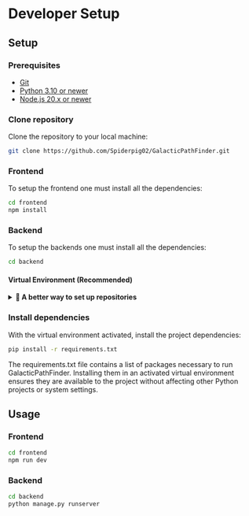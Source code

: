 # Developer Setup


## Setup

### Prerequisites
- [Git](https://git-scm.com/downloads)
- [Python 3.10 or newer](https://www.python.org/downloads/release/python-380/)
- [Node.js 20.x or newer](https://nodejs.org/en/download/)

### Clone repository
Clone the repository to your local machine:
```bash
git clone https://github.com/Spiderpig02/GalacticPathFinder.git
```


### Frontend
To setup the frontend one must install all the dependencies:
```bash
cd frontend
npm install
```


### Backend
To setup the backends one must install all the dependencies:
```bash
cd backend
```

#### Virtual Environment (Recommended)

<details> 
<summary><strong>🚀 A better way to set up repositories </strong></summary>

A virtual environment in Python is a self-contained directory that contains a Python installation for a particular version of Python, plus a number of additional packages. Using a virtual environment for your project ensures that the project's dependencies are isolated from the system-wide Python and other Python projects. This is especially useful when working on multiple projects with differing dependencies, as it prevents potential conflicts between packages and allows for easy management of requirements.

1. **To set up and use a virtual environment for GalacticPathFinder:**
    First, install the virtualenv package using pip. This tool helps create isolated Python environments.
    ```bash
    pip install virtualenv
    ```

2. **Create virtual environment**
    Next, create a new virtual environment in the project directory. This environment is a directory containing a complete Python environment (interpreter and other necessary files).
    ```bash
    python -m venv venv
    ```

4. **Activate virtual environment**
    To activate the environment, run the following command:
    * For windows:
        ```bash
        source ./venv/Scripts/activate
        ```

    * For Linux / MacOS:
        ```bash
        source venv/bin/activate
        ```

</details>

### Install dependencies
With the virtual environment activated, install the project dependencies:
```bash
pip install -r requirements.txt
```
The requirements.txt file contains a list of packages necessary to run GalacticPathFinder. Installing them in an activated virtual environment ensures they are available to the project without affecting other Python projects or system settings.


## Usage

### Frontend
```bash	
cd frontend
npm run dev
```

### Backend
```bash
cd backend
python manage.py runserver
```
